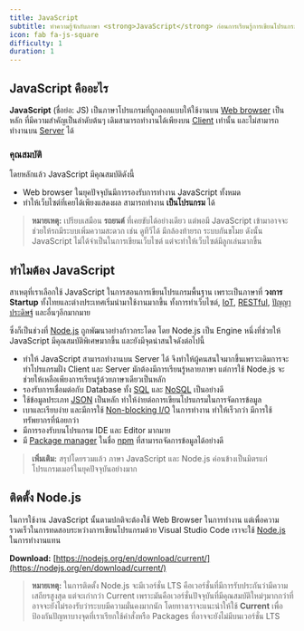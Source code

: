 ```yaml
---
title: JavaScript
subtitle: ทำความรู้จักกับภาษา <strong>JavaScript</strong> ก่อนการเรียนรู้การเขียนโปรแกรมเบื้องต้น
icon: fab fa-js-square
difficulty: 1
duration: 1
---
```


## JavaScript คืออะไร

**JavaScript** (ชื่อย่อ: JS) เป็นภาษาโปรแกรมที่ถูกออกแบบให้ใช้งานบน [Web browser](https://th.wikipedia.org/wiki/เว็บเบราว์เซอร์) เป็นหลัก ที่มีความสำคัญเป็นลำดับต้นๆ เดิมสามารถทำงานได้เพียงบน [Client](https://th.wikipedia.org/wiki/เครื่องลูกข่าย) เท่านั้น และไม่สามารถทำงานบน [Server](https://th.wikipedia.org/wiki/เซิร์ฟเวอร์) ได้ 

### คุณสมบัติ

โดยหลักแล้ว JavaScript มีคุณสมบัติดังนี้

- Web browser ในยุคปัจจุบันมีการรองรับการทำงาน JavaScript ทั้งหมด
- ทำให้เว็บไซต์ที่เคยได้เพียงแสดงผล สามารถทำงาน **เป็นโปรแกรม** ได้

> **หมายเหตุ:** เปรียบเสมือน **รถยนต์** ที่เคยขับได้อย่างเดียว แต่พอมี JavaScript เข้ามาอาจจะช่วยให้รถมีระบบเพิ่มความสะดวก เช่น ดูทีวีได้ มีกล้องท้ายรถ ระบบกันขโมย ดังนั้น JavaScript ไม่ได้จำเป็นในการเขียนเว็บไซต์ แต่จะทำให้เว็บไซต์มีลูกเล่นมากขึ้น

## ทำไมต้อง JavaScript

สาเหตุที่เราเลือกใช้ JavaScript ในการสอนการเขียนโปรแกรมพื้นฐาน เพราะเป็นภาษาที่ **วงการ Startup** ทั้งไทยและต่างประเทศเริ่มนำมาใช้งานมากขึ้น ทั้งการทำเว็บไซต์, [IoT](https://th.wikipedia.org/wiki/อินเทอร์เน็ตของสรรพสิ่ง), [RESTful](https://en.wikipedia.org/wiki/Representational_state_transfer), [ปัญญาประดิษฐ์](https://th.wikipedia.org/wiki/ปัญญาประดิษฐ์) และอื่นๆอีกมากมาย

ซึ่งก็เป็นช่วงที่ [Node.js](https://nodejs.org/) ถูกพัฒนาอย่างก้าวกระโดด โดย Node.js เป็น Engine หนึ่งที่ช่วยให้ JavaScript มีคุณสมบัติพิเศษมากขึ้น และยังมีจุดน่าสนใจดังต่อไปนี้

- ทำให้ JavaScript สามารถทำงานบน Server ได้ จึงทำให้ผู้คนสนใจมากขึ้นเพราะเดิมการจะทำโปรแกรมฝั่ง Client และ Server มักต้องมีการเรียนรู้หลายภาษา แต่การใช้ Node.js จะช่วยให้เหลือเพียงการเรียนรู้ด้วยภาษาเดียวเป็นหลัก
- รองรับการเชื่อมต่อกับ Database ทั้ง [SQL](https://th.wikipedia.org/wiki/ภาษาสอบถามเชิงโครงสร้าง) และ [NoSQL](https://en.wikipedia.org/wiki/NoSQL) เป็นอย่างดี
- ใช้ข้อมูลประเภท [JSON](https://developer.mozilla.org/en-US/docs/Glossary/JSON) เป็นหลัก ทำให้ง่ายต่อการเขียนโปรแกรมในการจัดการข้อมูล
- เบาและเรียบง่าย และมีการใช้ [Non-blocking I/O](https://en.wikipedia.org/wiki/Asynchronous_I/O) ในการทำงาน ทำให้เร็วกว่า มีการใช้ทรัพยากรที่น้อยกว่า
- มีการรองรับบนโปรแกรม IDE และ Editor มากมาย
- มี [Package manager](https://en.wikipedia.org/wiki/Package_manager) ในชื่อ [npm](https://en.wikipedia.org/wiki/Npm_(software)) ที่สามารถจัดการข้อมูลได้อย่างดี

> **เพิ่มเติม:** สรุปโดยรวมแล้ว ภาษา JavaScript และ Node.js ค่อนข้างเป็นมิตรแก่โปรแกรมเมอร์ในยุคปัจจุบันอย่างมาก

## ติดตั้ง Node.js

ในการใช้งาน JavaScript นั้นตามปกติจะต้องใช้ Web Browser ในการทำงาน แต่เพื่อความรวดเร็วในการทดสอบระหว่างการเขียนโปรแกรมด้วย Visual Studio Code เราจะใช้ [Node.js](https://nodejs.org) ในการทำงานแทน

**Download:** [https://nodejs.org/en/download/current/](https://nodejs.org/en/download/current/)

> **หมายเหตุ:** ในการติดตั้ง Node.js จะมีเวอร์ชั่น LTS คือเวอร์ชั่นที่มีการรับประกันว่ามีความเสถียรสูงสุด แต่จะเก่ากว่า Current เพราะมันคือเวอร์ชั่นปัจจุบันที่มีคุณสมบัติใหม่ๆมากกว่าที่อาจจะยังไม่รองรับว่าระบบมีความมั่นคงมากนัก โดยทางเราจะแนะนำให้ใช้ **Current** เพื่อป้องกันปัญหาบางจุดที่เราเรียกใช้คำสั่งหรือ Packages ที่อาจจะยังไม่มีบนเวอร์ชั่น LTS
